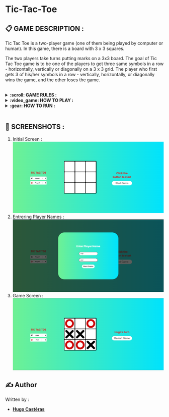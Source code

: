 # Tic-Tac-Toe

## :clipboard: GAME DESCRIPTION :
Tic Tac Toe is a two-player game (one of them being played by computer or human). In this game, there is a board with 3 x 3 squares.

The two players take turns putting marks on a 3x3 board. The goal of Tic Tac Toe game is to be one of the players to get three same symbols in a row - horizontally, vertically or diagonally on a 3 x 3 grid. The player who first gets 3 of his/her symbols in a row - vertically, horizontally, or diagonally wins the game, and the other loses the game.

<br>

<details>
<summary><strong>:scroll: GAME RULES :</strong></summary>
1. The game is played on a grid that's 3 squares by 3 squares.
<br>
2. You are X, your friend (or the computer in this case) is O. Players take turns putting their marks in empty squares.
<br>
3. The first player to get 3 of her marks in a row (up, down, across, or diagonally) is the winner.
4. When all 9 squares are full, the game is over. If no player has 3 marks in a row, the game ends in a tie.
</details>

<details>
<summary><strong>:video_game: HOW TO PLAY :</strong></summary>
1. The game starts with an empty 3x3 grid.
  <br>
2. The player who is playing 'X' always goes first.
  <br>
3. Players alternate placing Xs and Os on the board until either player has three in a row, horizontally, vertically, or diagonally or until all squares on the grid are filled.
  <br>
4. If a player is able to draw three Xs or three Os in a row, then that player wins.
  <br>
5. If all squares are filled and no player has won, then the game is a draw.
</details>

<details>
<summary><strong>:gear: HOW TO RUN :</strong></summary>
1. Clone the repository.
  <br>
2. Open the terminal and navigate to the directory where the repository is cloned.
  <br>
3. install the extension 'Live Server' in Visual Studio Code.
  <br>
4. Right-click on the 'index.html' file and select 'Open with Live Server'.
  <br>
5. The game will open in your default browser.
</details>

<br>

## :camera_flash: SCREENSHOTS :
1. Initial Screen :
![Game Screen](./images/tictactoe-initial-game.png)
2. Entrering Player Names :
![Player Names](./images/tictactoe-player-name.png)
3. Game Screen :
![Initial Screen](./images/tictactoe.png)


## :writing_hand: Author
Written by :
* **[Hugo Castéras](https://github.com/hug0-cstrs)**
